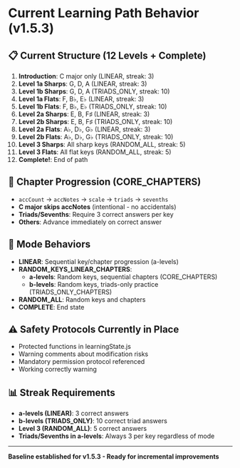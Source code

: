 # Current Learning Path Behavior (v1.5.3)

## 📋 Current Structure (12 Levels + Complete)

1. **Introduction**: C major only (LINEAR, streak: 3)
2. **Level 1a Sharps**: G, D, A (LINEAR, streak: 3)  
3. **Level 1b Sharps**: G, D, A (TRIADS_ONLY, streak: 10)
4. **Level 1a Flats**: F, B♭, E♭ (LINEAR, streak: 3)
5. **Level 1b Flats**: F, B♭, E♭ (TRIADS_ONLY, streak: 10)
6. **Level 2a Sharps**: E, B, F♯ (LINEAR, streak: 3)
7. **Level 2b Sharps**: E, B, F♯ (TRIADS_ONLY, streak: 10)
8. **Level 2a Flats**: A♭, D♭, G♭ (LINEAR, streak: 3)
9. **Level 2b Flats**: A♭, D♭, G♭ (TRIADS_ONLY, streak: 10)
10. **Level 3 Sharps**: All sharp keys (RANDOM_ALL, streak: 5)
11. **Level 3 Flats**: All flat keys (RANDOM_ALL, streak: 5)
12. **Complete!**: End of path

## 🎯 Chapter Progression (CORE_CHAPTERS)
- `accCount` → `accNotes` → `scale` → `triads` → `sevenths`
- **C major skips accNotes** (intentional - no accidentals)
- **Triads/Sevenths**: Require 3 correct answers per key
- **Others**: Advance immediately on correct answer

## 🔄 Mode Behaviors
- **LINEAR**: Sequential key/chapter progression (a-levels)
- **RANDOM_KEYS_LINEAR_CHAPTERS**: 
  - **a-levels**: Random keys, sequential chapters (CORE_CHAPTERS)
  - **b-levels**: Random keys, triads-only practice (TRIADS_ONLY_CHAPTERS)
- **RANDOM_ALL**: Random keys and chapters
- **COMPLETE**: End state

## ⚠️ Safety Protocols Currently in Place
- Protected functions in learningState.js
- Warning comments about modification risks
- Mandatory permission protocol referenced
- Working correctly warning

## 📊 Streak Requirements
- **a-levels (LINEAR)**: 3 correct answers
- **b-levels (TRIADS_ONLY)**: 10 correct triad answers
- **Level 3 (RANDOM_ALL)**: 5 correct answers
- **Triads/Sevenths in a-levels**: Always 3 per key regardless of mode

---

**Baseline established for v1.5.3 - Ready for incremental improvements** 